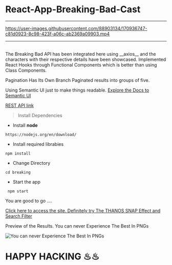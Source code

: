 # React-App-Breaking-Bad-Cast
<hr/>


https://user-images.githubusercontent.com/88903134/170936747-c81d0923-8c98-423f-a06c-ab2369a09903.mp4


<!-- https://user-images.githubusercontent.com/88903134/170935706-fc7557ff-9523-4390-ae91-6dc4c9193c19.mp4 -->

<hr/>
<br>
The Breaking Bad API has been integrated here using __axios__ and the characters with their respective details have been showcased.
Implemented React Hooks through Functional Components which is better than using Class Components.

Pagination Has Its Own Branch 
Paginated results into groups of five.

Using Semantic UI just to make things readable.
[Explore the Docs to Semantic UI](https://react.semantic-ui.com/)

[REST API link](https://breakingbadapi.com/)

> Install Dependencies

- Install **node**
```
https://nodejs.org/en/download/
```
- Install required librabies
```
npm install
```
- Change Directory
```
cd breaking
```
- Start the app
```
 npm start
```

You are good to go ....

[Click here to access the site. Definitely try The THANOS SNAP Effect and Search Filter](https://breaking-bad-cast-seven.vercel.app/)

Preview of the Results.
You can never Experience The Best In PNGs

![You can never Experience The Best In PNGs](https://user-images.githubusercontent.com/88903134/170725632-e0c2a3b1-f628-433b-8762-53d2b2b5d69c.png)




<!-- https://user-images.githubusercontent.com/88903134/170935706-fc7557ff-9523-4390-ae91-6dc4c9193c19.mp4 -->


# HAPPY HACKING ♨♨
